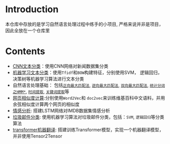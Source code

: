 # Introduction
本仓库中存放的是学习自然语言处理过程中练手的小项目, 严格来说并非是项目，因此全放在一个仓库里
# Contents
* [CNN文本分类](https://github.com/orangerfun/NLP/tree/master/CNN%E6%96%87%E6%9C%AC%E5%88%86%E7%B1%BB)：使用CNN网络对新闻数据集分类
* [机器学习文本分类](https://github.com/orangerfun/NLP/tree/master/%E6%9C%BA%E5%99%A8%E5%AD%A6%E4%B9%A0%E6%96%87%E6%9C%AC%E5%88%86%E7%B1%BB)：使用`Tfidf`和`BOW`构建特征，分别使用SVM， 逻辑回归， 决策树等机器学习算法进行文本分类
* 自然语言处理基础： 包括[`正向最大匹配法`](https://github.com/orangerfun/NLP/tree/master/%E8%87%AA%E7%84%B6%E8%AF%AD%E8%A8%80%E5%A4%84%E7%90%86%E5%9F%BA%E7%A1%80/%E6%AD%A3%E5%90%91%E6%9C%80%E5%A4%A7%E5%8C%B9%E9%85%8D%E6%B3%95), [`逆向最大匹配法`](https://github.com/orangerfun/NLP/tree/master/%E8%87%AA%E7%84%B6%E8%AF%AD%E8%A8%80%E5%A4%84%E7%90%86%E5%9F%BA%E7%A1%80/%E9%80%86%E5%90%91%E6%9C%80%E5%A4%A7%E5%8C%B9%E9%85%8D%E6%B3%95), 
 [`双向最大匹配法`](https://github.com/orangerfun/NLP/tree/master/%E8%87%AA%E7%84%B6%E8%AF%AD%E8%A8%80%E5%A4%84%E7%90%86%E5%9F%BA%E7%A1%80/%E5%8F%8C%E5%90%91%E6%9C%80%E5%A4%A7%E5%8C%B9%E9%85%8D%E6%B3%95), 
[`统计分词之HMM*`](https://github.com/orangerfun/NLP/tree/master/%E8%87%AA%E7%84%B6%E8%AF%AD%E8%A8%80%E5%A4%84%E7%90%86%E5%9F%BA%E7%A1%80/%E7%BB%9F%E8%AE%A1%E5%88%86%E8%AF%8D%E4%B9%8BHMM), 
[`时间提取`](https://github.com/orangerfun/NLP/tree/master/%E8%87%AA%E7%84%B6%E8%AF%AD%E8%A8%80%E5%A4%84%E7%90%86%E5%9F%BA%E7%A1%80/%E6%97%B6%E9%97%B4%E8%AF%86%E5%88%AB), 
[`关键词提取`](https://github.com/orangerfun/NLP/tree/master/%E8%87%AA%E7%84%B6%E8%AF%AD%E8%A8%80%E5%A4%84%E7%90%86%E5%9F%BA%E7%A1%80/%E5%85%B3%E9%94%AE%E8%AF%8D%E6%8F%90%E5%8F%96)等
* [网页相似度计算](https://github.com/orangerfun/NLP/tree/master/%E7%BD%91%E9%A1%B5%E7%9B%B8%E4%BC%BC%E5%BA%A6%E8%AE%A1%E7%AE%97):分别使用`Word2Vec`和 `doc2vec`来训练维基百科中文语料，并用余弦相似度计算两个网页的相似度
* [情感分析](https://github.com/orangerfun/NLP/tree/master/%E6%83%85%E6%84%9F%E5%88%86%E6%9E%90): 搭建LSTM网络对IMDB数据集情感分析
* [垃圾邮件分类](https://github.com/orangerfun/NLP/tree/master/%E5%9E%83%E5%9C%BE%E9%82%AE%E4%BB%B6%E5%88%86%E7%B1%BB): 使用机器学习算法对垃圾邮件分类，包括：`SVM`, `逻辑回归`等分类算法
* [transformer机器翻译](https://github.com/orangerfun/NLP/tree/master/transformer%E6%9C%BA%E5%99%A8%E7%BF%BB%E8%AF%91): 搭建训练Transformer模型，实现一个机器翻译模型，并非使用Tensor2Tensor

